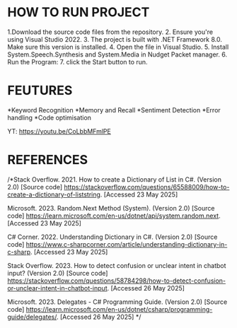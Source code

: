 # HOW TO RUN PROJECT
1.Download the source code files from the repository. 
2. Ensure you're using Visual Studio 2022. 
3. The project is built with .NET Framework 8.0. Make sure this version is installed.
4. Open the file in Visual Studio.
5. Install System.Speech.Synthesis and System.Media in Nudget Packet manager.
6. Run the Program:
7. click the Start button to run.

# FEUTURES
*Keyword Recognition
*Memory and Recall
*Sentiment Detection
*Error handling
*Code optimisation

YT: https://youtu.be/CoLbbMFmlPE

# REFERENCES
/*Stack Overflow. 2021. How to create a Dictionary of List<string> in C#. (Version 2.0) [Source code] https://stackoverflow.com/questions/65588009/how-to-create-a-dictionary-of-liststring. [Accessed 23 May 2025]

Microsoft. 2023. Random.Next Method (System). (Version 2.0) [Source code] https://learn.microsoft.com/en-us/dotnet/api/system.random.next. [Accessed 23 May 2025]

C# Corner. 2022. Understanding Dictionary in C#. (Version 2.0) [Source code] https://www.c-sharpcorner.com/article/understanding-dictionary-in-c-sharp. [Accessed 23 May 2025]

Stack Overflow. 2023. How to detect confusion or unclear intent in chatbot input? (Version 2.0) [Source code] https://stackoverflow.com/questions/58784298/how-to-detect-confusion-or-unclear-intent-in-chatbot-input. [Accessed 26 May 2025]

Microsoft. 2023. Delegates - C# Programming Guide. (Version 2.0) [Source code] https://learn.microsoft.com/en-us/dotnet/csharp/programming-guide/delegates/. [Accessed 26 May 2025]
 */
